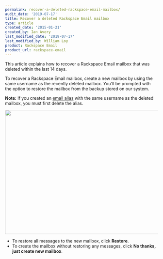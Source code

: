 ```yaml
---
permalink: recover-a-deleted-rackspace-email-mailbox/
audit_date: '2019-07-17'
title: Recover a deleted Rackspace Email mailbox
type: article
created_date: '2015-01-21'
created_by: Ian Avery
last_modified_date: '2019-07-17'
last_modified_by: William Loy
product: Rackspace Email
product_url: rackspace-email
---
```


This article explains how to recover a Rackspace Email mailbox that was deleted within the last 14 days.

To recover a Rackspace Email mailbox, create a new mailbox by using the same username as the recently deleted mailbox. You'll be prompted with the option to restore the mailbox from the backup stored on our system.

**Note:** If you created an [email alias](/how-to/adding-an-alias-with-rackspace-email/) with the same username as the deleted mailbox, you must first delete the alias.

<img src="ScreenShot2015-01-21at2.53.38PM.png" width="699" height="410" />

-   To restore all messages to the new mailbox, click **Restore**.
-   To create the mailbox without restoring any messages, click **No thanks, just create new mailbox**.
